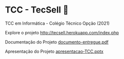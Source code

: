 # TCC - TecSell 🚀
TCC em Informática - Colégio Técnico Opção (2021)

Explore o projeto
http://tecsell.herokuapp.com/index.php

Documentação do Projeto
[documento-entregue.pdf](https://github.com/JoaoLive100/TecSell/files/8342064/documento-entregue.pdf)

Apresentação do Projeto
[apresentacao-TCC.pptx](https://github.com/JoaoLive100/TecSell/files/8342067/apresentacao-TCC.pptx)
